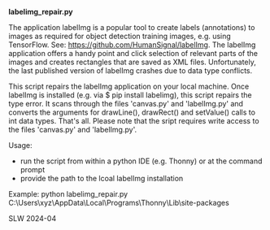 <b>labelimg_repair.py</b>

The application labelImg is a popular tool to create labels (annotations) to images as required 
for object detection training images, e.g. using TensorFlow. See: https://github.com/HumanSignal/labelImg.
The labelImg application offers a handy point and click selection of relevant parts of the images
and creates rectangles that are saved as XML files. Unfortunately, the last published version of 
labelImg crashes due to data type conflicts. 

This script repairs the labelImg application on your local machine. Once labelImg is installed
(e.g. via $ pip install labelimg), this script repairs the type error. It scans through the files
'canvas.py' and 'labelImg.py' and converts the arguments for drawLine(), drawRect() and 
setValue() calls to int data types. That's all. Please note that the sript requires write access
to the files 'canvas.py' and 'labelImg.py'. 

Usage:
- run the script from within a python IDE (e.g. Thonny) or at the command prompt
- provide the path to the lcoal labelImg installation

Example:
python labelimg_repair.py C:\Users\xyz\AppData\Local\Programs\Thonny\Lib\site-packages

SLW 2024-04
